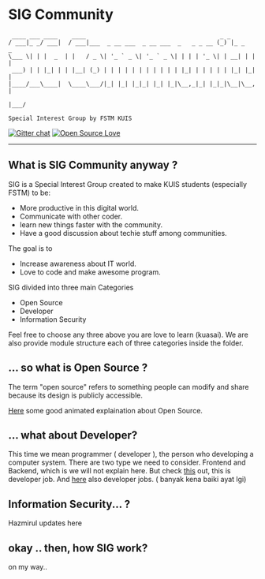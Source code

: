 # SIG Community

     ____ ___ ____    ____                                      _ _         
    / ___|_ _/ ___|  / ___|___  _ __ ___  _ __ ___  _   _ _ __ (_) |_ _   _
    \___ \| | |  _  | |   / _ \| '_ ` _ \| '_ ` _ \| | | | '_ \| | __| | | |
     ___) | | |_| | | |__| (_) | | | | | | | | | | | |_| | | | | | |_| |_| |
    |____/___\____|  \____\___/|_| |_| |_|_| |_| |_|\__,_|_| |_|_|\__|\__, |
                                                                      |___/

`Special Interest Group by FSTM KUIS`

[![Gitter chat](https://img.shields.io/gitter/room/nwjs/nw.js.svg?style=flat)](https://gitter.im/sig-kuis/community)
[![Open Source Love](https://badges.frapsoft.com/os/v1/open-source.svg?v=103)](https://github.com/ellerbrock/open-source-badge/)    

***

## What is SIG Community anyway ?

SIG is a Special Interest Group created to make KUIS students (especially FSTM) to be:
  * More productive in this digital world.
  * Communicate with other coder.
  * learn new things faster with the community.
  * Have a good discussion about techie stuff among communities.


The goal is to
  * Increase awareness about IT world.
  * Love to code and make awesome program.

SIG divided into three main Categories
  * Open Source
  * Developer
  * Information Security

Feel free to choose any three above you are love to learn (kuasai). We are also provide module structure each of three categories inside the folder.

## ... so what is Open Source ?

The term "open source" refers to something people can modify and share because its design is publicly accessible.

[Here](https://youtu.be/a8fHgx9mE5U) some good animated explaination about Open Source.

## ... what about Developer?

This time we mean programmer ( developer ), the person who developing a computer system. There are two type we need to consider. Frontend and Backend, 
which is we will not explain here. But check [this](https://youtu.be/Q5763pPchvw) out, this is developer job. And [here]() also developer jobs.
( banyak kena baiki ayat lgi)
## Information Security... ?

Hazmirul updates here 


## okay .. then, how SIG work?

on my way..